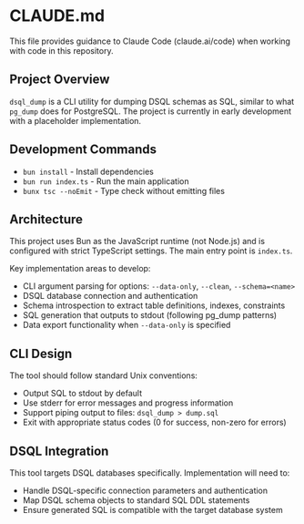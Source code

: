 # CLAUDE.md

This file provides guidance to Claude Code (claude.ai/code) when working with code in this repository.

## Project Overview

`dsql_dump` is a CLI utility for dumping DSQL schemas as SQL, similar to what `pg_dump` does for PostgreSQL. The project is currently in early development with a placeholder implementation.

## Development Commands

- `bun install` - Install dependencies
- `bun run index.ts` - Run the main application
- `bunx tsc --noEmit` - Type check without emitting files

## Architecture

This project uses Bun as the JavaScript runtime (not Node.js) and is configured with strict TypeScript settings. The main entry point is `index.ts`.

Key implementation areas to develop:
- CLI argument parsing for options: `--data-only`, `--clean`, `--schema=<name>`
- DSQL database connection and authentication
- Schema introspection to extract table definitions, indexes, constraints
- SQL generation that outputs to stdout (following pg_dump patterns)
- Data export functionality when `--data-only` is specified

## CLI Design

The tool should follow standard Unix conventions:
- Output SQL to stdout by default
- Use stderr for error messages and progress information
- Support piping output to files: `dsql_dump > dump.sql`
- Exit with appropriate status codes (0 for success, non-zero for errors)

## DSQL Integration

This tool targets DSQL databases specifically. Implementation will need to:
- Handle DSQL-specific connection parameters and authentication
- Map DSQL schema objects to standard SQL DDL statements
- Ensure generated SQL is compatible with the target database system